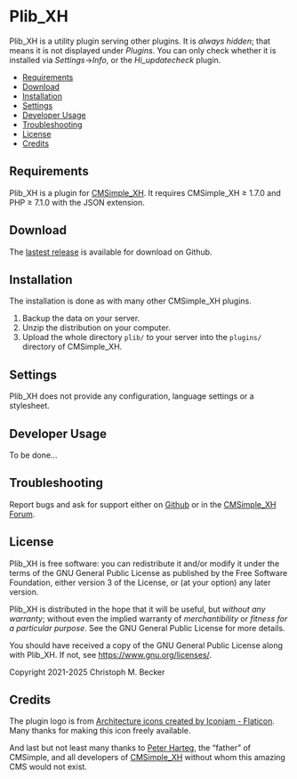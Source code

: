 # Plib_XH

Plib_XH is a utility plugin serving other plugins.
It is *always* *hidden*; that means it is not displayed under *Plugins*.
You can only check whether it is installed via *Settings*→*Info*,
or the *Hi_updatecheck* plugin.

- [Requirements](#requirements)
- [Download](#download)
- [Installation](#installation)
- [Settings](#settings)
- [Developer Usage](#developer-usage)
- [Troubleshooting](#troubleshooting)
- [License](#license)
- [Credits](#credits)

## Requirements

Plib_XH is a plugin for [CMSimple_XH](https://www.cmsimple-xh.org/).
It requires CMSimple_XH ≥ 1.7.0 and PHP ≥ 7.1.0 with the JSON extension.

## Download

The [lastest release](https://github.com/cmb69/plib_xh/releases/latest)
is available for download on Github.

## Installation

The installation is done as with many other CMSimple_XH plugins.

1. Backup the data on your server.
1. Unzip the distribution on your computer.
1. Upload the whole directory `plib/` to your server into
   the `plugins/` directory of CMSimple_XH.

## Settings

Plib_XH does not provide any configuration, language settings or a stylesheet.

## Developer Usage

To be done…

## Troubleshooting

Report bugs and ask for support either on
[Github](https://github.com/cmb69/plib_xh/issues)
or in the [CMSimple_XH Forum](https://cmsimpleforum.com/).

## License

Plib_XH is free software: you can redistribute it and/or modify
it under the terms of the GNU General Public License as published by
the Free Software Foundation, either version 3 of the License, or
(at your option) any later version.

Plib_XH is distributed in the hope that it will be useful,
but *without any warranty*; without even the implied warranty of
*merchantibility* or *fitness for a particular purpose*. See the
GNU General Public License for more details.

You should have received a copy of the GNU General Public License
along with Plib_XH.  If not, see <https://www.gnu.org/licenses/>.

Copyright 2021-2025 Christoph M. Becker

## Credits

The plugin logo is from
[Architecture icons created by Iconjam - Flaticon](https://www.flaticon.com/free-icons/architecture).
Many thanks for making this icon freely available.

And last but not least many thanks to
[Peter Harteg](https://www.harteg.dk/), the “father” of CMSimple,
and all developers of [CMSimple_XH](https://www.cmsimple-xh.org)
without whom this amazing CMS would not exist.
